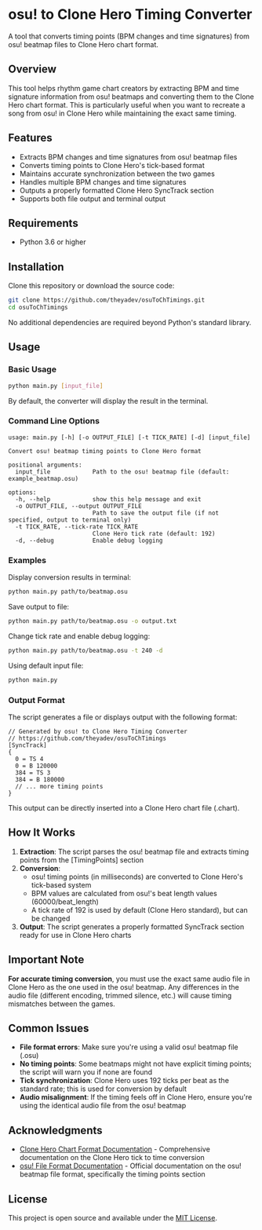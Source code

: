 # osu! to Clone Hero Timing Converter

A tool that converts timing points (BPM changes and time signatures) from osu! beatmap files to Clone Hero chart format.

## Overview

This tool helps rhythm game chart creators by extracting BPM and time signature information from osu! beatmaps and converting them to the Clone Hero chart format. This is particularly useful when you want to recreate a song from osu! in Clone Hero while maintaining the exact same timing.

## Features

- Extracts BPM changes and time signatures from osu! beatmap files
- Converts timing points to Clone Hero's tick-based format
- Maintains accurate synchronization between the two games
- Handles multiple BPM changes and time signatures
- Outputs a properly formatted Clone Hero SyncTrack section
- Supports both file output and terminal output

## Requirements

- Python 3.6 or higher

## Installation

Clone this repository or download the source code:

```bash
git clone https://github.com/theyadev/osuToChTimings.git
cd osuToChTimings
```

No additional dependencies are required beyond Python's standard library.

## Usage

### Basic Usage

```bash
python main.py [input_file]
```

By default, the converter will display the result in the terminal.

### Command Line Options

```
usage: main.py [-h] [-o OUTPUT_FILE] [-t TICK_RATE] [-d] [input_file]

Convert osu! beatmap timing points to Clone Hero format

positional arguments:
  input_file            Path to the osu! beatmap file (default: example_beatmap.osu)

options:
  -h, --help            show this help message and exit
  -o OUTPUT_FILE, --output OUTPUT_FILE
                        Path to save the output file (if not specified, output to terminal only)
  -t TICK_RATE, --tick-rate TICK_RATE
                        Clone Hero tick rate (default: 192)
  -d, --debug           Enable debug logging
```

### Examples

Display conversion results in terminal:

```bash
python main.py path/to/beatmap.osu
```

Save output to file:

```bash
python main.py path/to/beatmap.osu -o output.txt
```

Change tick rate and enable debug logging:

```bash
python main.py path/to/beatmap.osu -t 240 -d
```

Using default input file:

```bash
python main.py
```

### Output Format

The script generates a file or displays output with the following format:

```
// Generated by osu! to Clone Hero Timing Converter
// https://github.com/theyadev/osuToChTimings
[SyncTrack]
{
  0 = TS 4
  0 = B 120000
  384 = TS 3
  384 = B 180000
  // ... more timing points
}
```

This output can be directly inserted into a Clone Hero chart file (.chart).

## How It Works

1. **Extraction**: The script parses the osu! beatmap file and extracts timing points from the [TimingPoints] section
2. **Conversion**: 
   - osu! timing points (in milliseconds) are converted to Clone Hero's tick-based system
   - BPM values are calculated from osu!'s beat length values (60000/beat_length)
   - A tick rate of 192 is used by default (Clone Hero standard), but can be changed
3. **Output**: The script generates a properly formatted SyncTrack section ready for use in Clone Hero charts

## Important Note

**For accurate timing conversion**, you must use the exact same audio file in Clone Hero as the one used in the osu! beatmap. Any differences in the audio file (different encoding, trimmed silence, etc.) will cause timing mismatches between the games.

## Common Issues

- **File format errors**: Make sure you're using a valid osu! beatmap file (.osu)
- **No timing points**: Some beatmaps might not have explicit timing points; the script will warn you if none are found
- **Tick synchronization**: Clone Hero uses 192 ticks per beat as the standard rate; this is used for conversion by default
- **Audio misalignment**: If the timing feels off in Clone Hero, ensure you're using the identical audio file from the osu! beatmap

## Acknowledgments

- [Clone Hero Chart Format Documentation](https://github.com/TheNathannator/GuitarGame_ChartFormats/blob/main/doc/FileFormats/General%20Notes.md) - Comprehensive documentation on the Clone Hero tick to time conversion
- [osu! File Format Documentation](https://osu.ppy.sh/wiki/en/Client/File_formats/osu_%28file_format%29#timing-points) - Official documentation on the osu! beatmap file format, specifically the timing points section

## License

This project is open source and available under the [MIT License](LICENSE). 